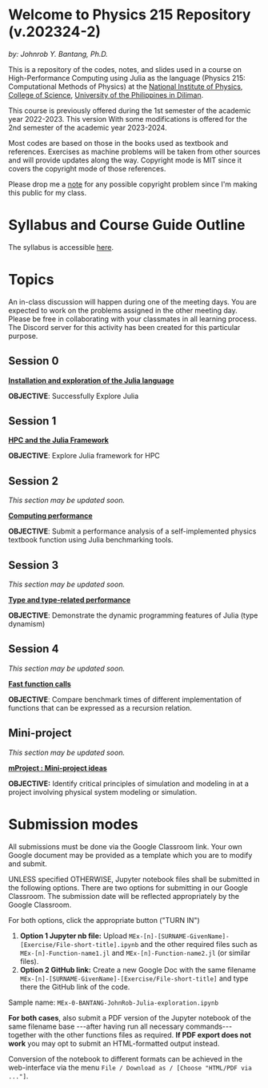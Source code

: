 # Welcome to Physics 215 Repository (v.202324-2)
*by: Johnrob Y. Bantang, Ph.D.*


This is a repository of the codes, notes, and slides used in a course on High-Performance Computing using Julia as the language (Physics 215: Computational Methods of Physics) at the [National Institute of Physics](http://nip.upd.edu.ph), [College of Science](http://science.upd.edu.ph), [University of the Philippines in Diliman](http://upd.edu.ph).

This course is previously offered during the 1st semester of the academic year 2022-2023.
This version With some modifications is offered for the 2nd semester of the academic year 2023-2024.

Most codes are based on those in the books used as textbook and references. 
Exercises as machine problems will be taken from other sources and will provide updates along the way.
Copyright mode is MIT since it covers the copyright mode of those references.

Please drop me a [note](mailto:jybantang@up.edu.ph) for any possible copyright problem since I'm making this public for my class.

# Syllabus and Course Guide Outline
The syllabus is accessible [here](SYLLABUS.md).

# Topics
An in-class discussion will happen during one of the meeting days.
You are expected to work on the problems assigned in the other meeting day.
Please be free in collaborating with your classmates in all learning process.
The Discord server for this activity has been created for this particular purpose.

## Session 0
[**Installation and exploration of the Julia language**](00-Intro/README.md)

**OBJECTIVE**: Successfully Explore Julia

## Session 1

[**HPC and the Julia Framework**](01-HPC/README.md)

**OBJECTIVE**: Explore Julia framework for HPC

## Session 2
_This section may be updated soon._

[**Computing performance**](02-Performance/README.md)

**OBJECTIVE**: Submit a performance analysis of a self-implemented physics textbook function using Julia benchmarking tools.

## Session 3
_This section may be updated soon._

[**Type and type-related performance**](03-Types/README.md)

**OBJECTIVE**: Demonstrate the dynamic programming features of Julia (type dynamism)

## Session 4
_This section may be updated soon._

[**Fast function calls**](04-Fast-Calls/README.md)

**OBJECTIVE**: Compare benchmark times of different implementation of functions that can be expressed as a recursion relation.

## Mini-project
_This section may be updated soon._

[**mProject : Mini-project ideas**](09-mProject/README.md)

**OBJECTIVE:** Identify critical principles of simulation and modeling in at a project involving physical system modeling or simulation.

# Submission modes

All submissions must be done via the Google Classroom link. Your own Google document may be provided as a template which you are to modify and submit.

UNLESS specified OTHERWISE, Jupyter notebook files shall be submitted in the following options. There are two options for submitting in our Google Classroom. The submission date will be reflected appropriately by the Google Classroom.

For both options, click the appropriate button ("TURN IN")
1. **Option 1 Jupyter nb file:** Upload `MEx-[n]-[SURNAME-GivenName]-[Exercise/File-short-title].ipynb` and the other required files such as `MEx-[n]-Function-name1.jl` and `MEx-[n]-Function-name2.jl` (or similar files).
2. **Option 2 GitHub link:** Create a new Google Doc with the same filename `MEx-[n]-[SURNAME-GivenName]-[Exercise/File-short-title]` and type there the GitHub link of the code.

Sample name: `MEx-0-BANTANG-JohnRob-Julia-exploration.ipynb`

**For both cases**, also submit a PDF version of the Jupyter notebook of the same filename base ---after having run all necessary commands--- together with the other functions files as required. **If PDF export does not work** you may opt to submit an HTML-formatted output instead.

Conversion of the notebook to different formats can be achieved in the web-interface via the menu `File / Download as / [Choose "HTML/PDF via ..."]`.
